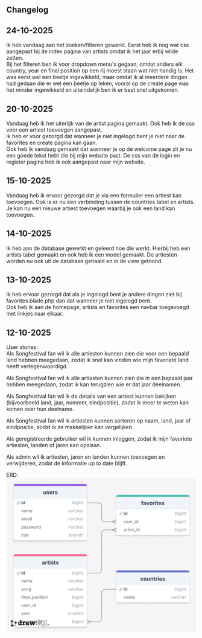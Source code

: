 ## Changelog

## 24-10-2025

Ik heb vandaag aan het zoeken/filteren gewerkt. Eerst heb ik nog wat css aangepast bij de index pagina van artists omdat
ik het jaar erbij wilde zetten.
<br>Bij het filteren ben ik voor dropdown menu's gegaan, omdat anders elk country, year en final position op een rij
moest staan wat niet handig is. Het was eerst wel een beetje ingewikkeld, maar omdat ik al meerdere dingen had gedaan
die er wel een beetje op leken, vooral op de create page was het minder ingewikkeld en uiteindelijk ben ik er best snel
uitgekomen.

## 20-10-2025

Vandaag heb ik het uiterlijk van de artist pagina gemaakt. Ook heb ik de css voor een artiest toevoegen aangepast.
<br>Ik heb er voor gezorgd dat wanneer je niet ingelogd bent je niet naar de favorites en create pagina kan gaan.
<br>Ook heb ik vandaag gemaakt dat wanneer je op de welcome page zit je nu een goede tekst hebt die bij mijn website
past. De css van de login en register pagina heb ik ook aangepast naar mijn website.

## 15-10-2025

Vandaag heb ik ervoor gezorgd dat je via een formulier een artiest kan toevoegen. Ook is er nu een verbinding tussen de
countries tabel en artists. Je kan nu een nieuwe artiest toevoegen waarbij je ook een land kan toevoegen.

## 14-10-2025

Ik heb aan de database gewerkt en geleerd hoe die werkt. Hierbij heb een artists tabel gemaakt en ook heb ik een model
gemaakt. De artiesten worden nu ook uit de database gehaald en in de view getoond.

## 13-10-2025

Ik heb ervoor gezorgd dat als je ingelogd bent je andere dingen ziet bij favorites.blade.php dan dat wanneer je niet
ingelogd bent.
<br>Ook heb ik aan de homepage, artists en favorites een navbar toegevoegd met linkjes naar elkaar.

## 12-10-2025

User stories:
<br>Als Songfestival fan wil ik alle artiesten kunnen zien die voor een bepaald land hebben meegedaan, zodat ik snel kan
vinden wie mijn favoriete land heeft vertegenwoordigd.

Als Songfestival fan wil ik alle artiesten kunnen zien die in een bepaald jaar hebben meegedaan, zodat ik kan terugzien
wie er dat jaar deelnamen.

Als Songfestival fan wil ik de details van een artiest kunnen bekijken (bijvoorbeeld land, jaar, nummer, eindpositie),
zodat ik meer te weten kan komen over hun deelname.

Als Songfestival fan wil ik artiesten kunnen sorteren op naam, land, jaar of eindpositie, zodat ik ze makkelijker kan
vergelijken.

Als geregistreerde gebruiker wil ik kunnen inloggen, zodat ik mijn favoriete artiesten, landen of jaren kan opslaan.

Als admin wil ik artiesten, jaren en landen kunnen toevoegen en verwijderen, zodat de informatie up to date blijft.

ERD:
![erd.png](images/erd.png)
